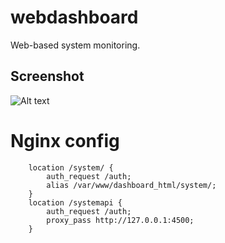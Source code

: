 # webdashboard

Web-based system monitoring.


## Screenshot

![Alt text](http://full/path/to/img.jpg "Optional title")

# Nginx config

```
    location /system/ {
        auth_request /auth;
        alias /var/www/dashboard_html/system/;
    }
    location /systemapi {
        auth_request /auth;
        proxy_pass http://127.0.0.1:4500;
    }
```